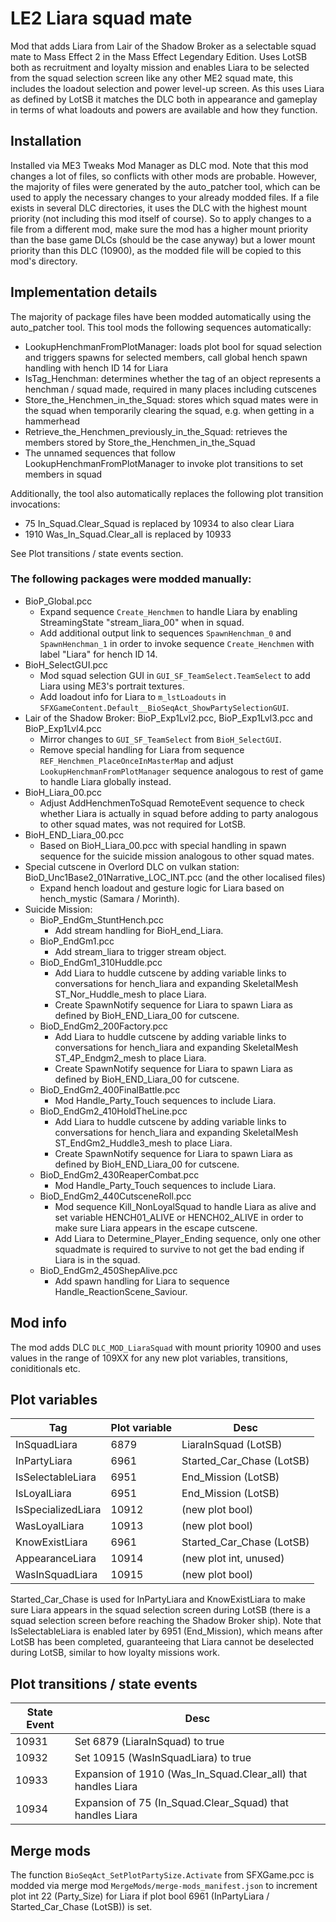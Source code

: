 # LE2 Liara squad mate

Mod that adds Liara from Lair of the Shadow Broker as a selectable squad mate to Mass Effect 2 in the Mass Effect Legendary Edition.
Uses LotSB both as recruitment and loyalty mission and enables Liara to be selected from the squad selection screen
like any other ME2 squad mate, this includes the loadout selection and power level-up screen. As this uses Liara as
defined by LotSB it matches the DLC both in appearance and gameplay in terms of what loadouts and powers are available
and how they function.

## Installation

Installed via ME3 Tweaks Mod Manager as DLC mod. Note that this mod changes a lot of files, so conflicts with other mods
are probable. However, the majority of files were generated by the auto_patcher tool, which can be used to apply the
necessary changes to your already modded files. If a file exists in several DLC directories, it uses the DLC with the
highest mount priority (not including this mod itself of course). So to apply changes to a file from a different mod,
make sure the mod has a higher mount priority than the base game DLCs (should be the case anyway) but a lower mount
priority than this DLC (10900), as the modded file will be copied to this mod's directory.

## Implementation details

The majority of package files have been modded automatically using the auto_patcher tool. This tool mods the following
sequences automatically:

 - LookupHenchmanFromPlotManager: loads plot bool for squad selection and triggers spawns for selected members, call global hench spawn handling with hench ID 14 for Liara
 - IsTag_Henchman: determines whether the tag of an object represents a henchman / squad made, required in many places including cutscenes
 - Store_the_Henchmen_in_the_Squad: stores which squad mates were in the squad when temporarily clearing the squad, e.g. when getting in a hammerhead
 - Retrieve_the_Henchmen_previously_in_the_Squad: retrieves the members stored by Store_the_Henchmen_in_the_Squad
 - The unnamed sequences that follow LookupHenchmanFromPlotManager to invoke plot transitions to set members in squad

Additionally, the tool also automatically replaces the following plot transition invocations:

 - 75 In_Squad.Clear_Squad is replaced by 10934 to also clear Liara
 - 1910 Was_In_Squad.Clear_all is replaced by 10933
 
See Plot transitions / state events section.

### The following packages were modded manually:

 - BioP_Global.pcc
   - Expand sequence `Create_Henchmen` to handle Liara by enabling StreamingState "stream_liara_00" when in squad.
   - Add additional output link to sequences `SpawnHenchman_0` and `SpawnHenchman_1` in order to invoke sequence `Create_Henchmen` with label "Liara" for hench ID 14.
 - BioH_SelectGUI.pcc
   - Mod squad selection GUI in `GUI_SF_TeamSelect.TeamSelect` to add Liara using ME3's portrait textures.
   - Add loadout info for Liara to `m_lstLoadouts` in `SFXGameContent.Default__BioSeqAct_ShowPartySelectionGUI`.
 - Lair of the Shadow Broker: BioP_Exp1Lvl2.pcc, BioP_Exp1Lvl3.pcc and BioP_Exp1Lvl4.pcc
   - Mirror changes to `GUI_SF_TeamSelect` from `BioH_SelectGUI`.
   - Remove special handling for Liara from sequence `REF_Henchmen_PlaceOnceInMasterMap` and adjust `LookupHenchmanFromPlotManager` sequence analogous to rest of game to handle Liara globally instead.
 - BioH_Liara_00.pcc
   - Adjust AddHenchmenToSquad RemoteEvent sequence to check whether Liara is actually in squad before adding to party analogous to other squad mates, was not required for LotSB.
 - BioH_END_Liara_00.pcc
   - Based on BioH_Liara_00.pcc with special handling in spawn sequence for the suicide mission analogous to other squad mates.
 - Special cutscene in Overlord DLC on vulkan station: BioD_Unc1Base2_01Narrative_LOC_INT.pcc (and the other localised files)
   - Expand hench loadout and gesture logic for Liara based on hench_mystic (Samara / Morinth).
 - Suicide Mission:
   - BioP_EndGm_StuntHench.pcc
     - Add stream handling for BioH_end_Liara.
   - BioP_EndGm1.pcc
     - Add stream_liara to trigger stream object.
   - BioD_EndGm1_310Huddle.pcc
     - Add Liara to huddle cutscene by adding variable links to conversations for hench_liara and expanding SkeletalMesh ST_Nor_Huddle_mesh to place Liara.
     - Create SpawnNotify sequence for Liara to spawn Liara as defined by BioH_END_Liara_00 for cutscene.
   - BioD_EndGm2_200Factory.pcc
     - Add Liara to huddle cutscene by adding variable links to conversations for hench_liara and expanding SkeletalMesh ST_4P_Endgm2_mesh to place Liara.
     - Create SpawnNotify sequence for Liara to spawn Liara as defined by BioH_END_Liara_00 for cutscene.
   - BioD_EndGm2_400FinalBattle.pcc
     - Mod Handle_Party_Touch sequences to include Liara.
   - BioD_EndGm2_410HoldTheLine.pcc
     - Add Liara to huddle cutscene by adding variable links to conversations for hench_liara and expanding SkeletalMesh ST_EndGm2_Huddle3_mesh to place Liara.
     - Create SpawnNotify sequence for Liara to spawn Liara as defined by BioH_END_Liara_00 for cutscene.
   - BioD_EndGm2_430ReaperCombat.pcc
     - Mod Handle_Party_Touch sequences to include Liara.
   - BioD_EndGm2_440CutsceneRoll.pcc
     - Mod sequence Kill_NonLoyalSquad to handle Liara as alive and set variable HENCH01_ALIVE or HENCH02_ALIVE in order to make sure Liara appears in the escape cutscene.
     - Add Liara to Determine_Player_Ending sequence, only one other squadmate is required to survive to not get the bad ending if Liara is in the squad.
   - BioD_EndGm2_450ShepAlive.pcc
     - Add spawn handling for Liara to sequence Handle_ReactionScene_Saviour.

## Mod info

The mod adds DLC `DLC_MOD_LiaraSquad` with mount priority 10900 and uses values in the range of 109XX for any new
plot variables, transitions, coniditionals etc.

## Plot variables

| Tag                | Plot variable | Desc                      |
| ------------------ | ------------- | ------------------------- |
| InSquadLiara       | 6879          | LiaraInSquad (LotSB)      |
| InPartyLiara       | 6961          | Started_Car_Chase (LotSB) |
| IsSelectableLiara  | 6951          | End_Mission (LotSB)       |
| IsLoyalLiara       | 6951          | End_Mission (LotSB)       |
| IsSpecializedLiara | 10912         | (new plot bool)           |
| WasLoyalLiara      | 10913         | (new plot bool)           |
| KnowExistLiara     | 6961          | Started_Car_Chase (LotSB) |
| AppearanceLiara    | 10914         | (new plot int, unused)    |
| WasInSquadLiara    | 10915         | (new plot bool)           |

Started_Car_Chase is used for InPartyLiara and KnowExistLiara to make sure Liara appears in the squad selection screen
during LotSB (there is a squad selection screen before reaching the Shadow Broker ship). Note that IsSelectableLiara is
enabled later by 6951 (End_Mission), which means after LotSB has been completed, guaranteeing that Liara cannot be deselected
during LotSB, similar to how loyalty missions work.

## Plot transitions / state events

| State Event | Desc                                                          |
| ----------- | ------------------------------------------------------------- |
| 10931       | Set 6879 (LiaraInSquad) to true                               |
| 10932       | Set 10915 (WasInSquadLiara) to true                           |
| 10933       | Expansion of 1910 (Was_In_Squad.Clear_all) that handles Liara |
| 10934       | Expansion of 75 (In_Squad.Clear_Squad) that handles Liara     |

## Merge mods

The function `BioSeqAct_SetPlotPartySize.Activate` from SFXGame.pcc is modded via merge mod `MergeMods/merge-mods_manifest.json` to increment
plot int 22 (Party_Size) for Liara if plot bool 6961 (InPartyLiara / Started_Car_Chase (LotSB)) is set.
